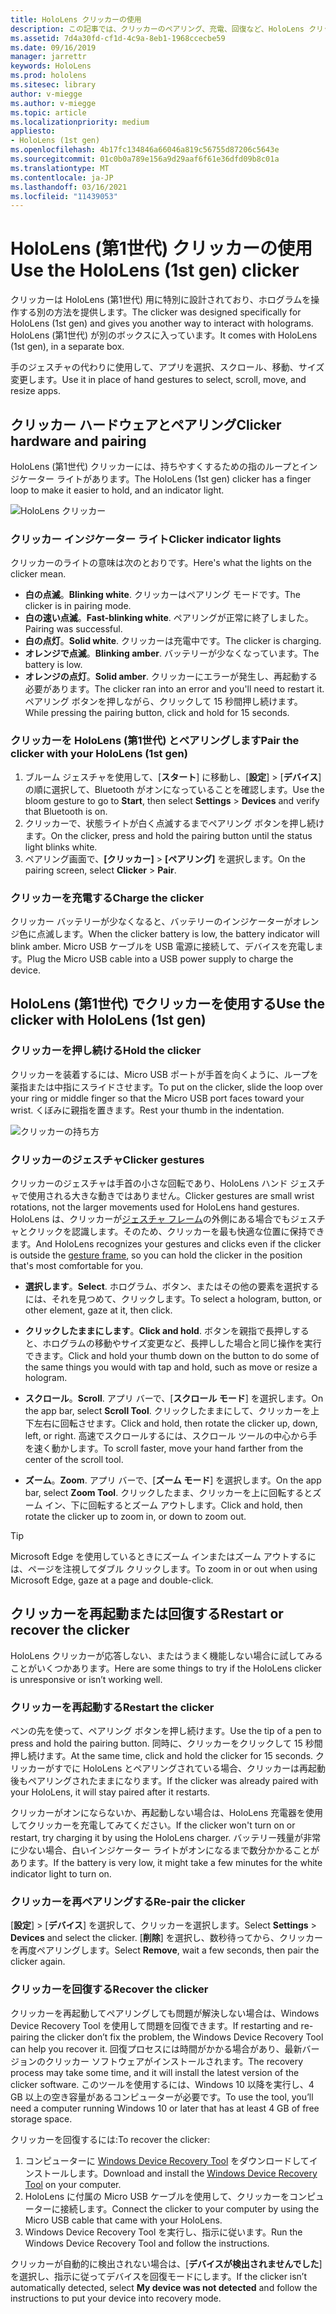```yaml
---
title: HoloLens クリッカーの使用
description: この記事では、クリッカーのペアリング、充電、回復など、HoloLens クリッカーの使用方法について説明します。
ms.assetid: 7d4a30fd-cf1d-4c9a-8eb1-1968ccecbe59
ms.date: 09/16/2019
manager: jarrettr
keywords: HoloLens
ms.prod: hololens
ms.sitesec: library
author: v-miegge
ms.author: v-miegge
ms.topic: article
ms.localizationpriority: medium
appliesto:
- HoloLens (1st gen)
ms.openlocfilehash: 4b17fc134846a66046a819c56755d87206c5643e
ms.sourcegitcommit: 01c0b0a789e156a9d29aaf6f61e36dfd09b8c01a
ms.translationtype: MT
ms.contentlocale: ja-JP
ms.lasthandoff: 03/16/2021
ms.locfileid: "11439053"
---
```

# <a name="use-the-hololens-1st-gen-clicker"></a><span data-ttu-id="e845a-104">HoloLens (第1世代) クリッカーの使用</span><span class="sxs-lookup"><span data-stu-id="e845a-104">Use the HoloLens (1st gen) clicker</span></span>

<span data-ttu-id="e845a-105">クリッカーは HoloLens (第1世代) 用に特別に設計されており、ホログラムを操作する別の方法を提供します。</span><span class="sxs-lookup"><span data-stu-id="e845a-105">The clicker was designed specifically for HoloLens (1st gen) and gives you another way to interact with holograms.</span></span> <span data-ttu-id="e845a-106">HoloLens (第1世代) が別のボックスに入っています。</span><span class="sxs-lookup"><span data-stu-id="e845a-106">It comes with HoloLens (1st gen), in a separate box.</span></span>

<span data-ttu-id="e845a-107">手のジェスチャの代わりに使用して、アプリを選択、スクロール、移動、サイズ変更します。</span><span class="sxs-lookup"><span data-stu-id="e845a-107">Use it in place of hand gestures to select, scroll, move, and resize apps.</span></span>

## <a name="clicker-hardware-and-pairing"></a><span data-ttu-id="e845a-108">クリッカー ハードウェアとペアリング</span><span class="sxs-lookup"><span data-stu-id="e845a-108">Clicker hardware and pairing</span></span>

<span data-ttu-id="e845a-109">HoloLens (第1世代) クリッカーには、持ちやすくするための指のループとインジケーター ライトがあります。</span><span class="sxs-lookup"><span data-stu-id="e845a-109">The HoloLens (1st gen) clicker has a finger loop to make it easier to hold, and an indicator light.</span></span>

![HoloLens クリッカー](images/use-hololens-clicker-1.png)

### <a name="clicker-indicator-lights"></a><span data-ttu-id="e845a-111">クリッカー インジケーター ライト</span><span class="sxs-lookup"><span data-stu-id="e845a-111">Clicker indicator lights</span></span>

<span data-ttu-id="e845a-112">クリッカーのライトの意味は次のとおりです。</span><span class="sxs-lookup"><span data-stu-id="e845a-112">Here's what the lights on the clicker mean.</span></span>

- <span data-ttu-id="e845a-113">**白の点滅**。</span><span class="sxs-lookup"><span data-stu-id="e845a-113">**Blinking white**.</span></span> <span data-ttu-id="e845a-114">クリッカーはペアリング モードです。</span><span class="sxs-lookup"><span data-stu-id="e845a-114">The clicker is in pairing mode.</span></span>
- <span data-ttu-id="e845a-115">**白の速い点滅**。</span><span class="sxs-lookup"><span data-stu-id="e845a-115">**Fast-blinking white**.</span></span> <span data-ttu-id="e845a-116">ペアリングが正常に終了しました。</span><span class="sxs-lookup"><span data-stu-id="e845a-116">Pairing was successful.</span></span>
- <span data-ttu-id="e845a-117">**白の点灯**。</span><span class="sxs-lookup"><span data-stu-id="e845a-117">**Solid white**.</span></span> <span data-ttu-id="e845a-118">クリッカーは充電中です。</span><span class="sxs-lookup"><span data-stu-id="e845a-118">The clicker is charging.</span></span>
- <span data-ttu-id="e845a-119">**オレンジで点滅**。</span><span class="sxs-lookup"><span data-stu-id="e845a-119">**Blinking amber**.</span></span> <span data-ttu-id="e845a-120">バッテリーが少なくなっています。</span><span class="sxs-lookup"><span data-stu-id="e845a-120">The battery is low.</span></span>
- <span data-ttu-id="e845a-121">**オレンジの点灯**。</span><span class="sxs-lookup"><span data-stu-id="e845a-121">**Solid amber**.</span></span> <span data-ttu-id="e845a-122">クリッカーにエラーが発生し、再起動する必要があります。</span><span class="sxs-lookup"><span data-stu-id="e845a-122">The clicker ran into an error and you'll need to restart it.</span></span> <span data-ttu-id="e845a-123">ペアリング ボタンを押しながら、クリックして 15 秒間押し続けます。</span><span class="sxs-lookup"><span data-stu-id="e845a-123">While pressing the pairing button, click and hold for 15 seconds.</span></span>

### <a name="pair-the-clicker-with-your-hololens-1st-gen"></a><span data-ttu-id="e845a-124">クリッカーを HoloLens (第1世代) とペアリングします</span><span class="sxs-lookup"><span data-stu-id="e845a-124">Pair the clicker with your HoloLens (1st gen)</span></span>

1. <span data-ttu-id="e845a-125">ブルーム ジェスチャを使用して、[**スタート**] に移動し、[**設定**] > [**デバイス**] の順に選択して、Bluetooth がオンになっていることを確認します。</span><span class="sxs-lookup"><span data-stu-id="e845a-125">Use the bloom gesture to go to **Start**, then select **Settings** > **Devices** and verify that Bluetooth is on.</span></span>
1. <span data-ttu-id="e845a-126">クリッカーで、状態ライトが白く点滅するまでペアリング ボタンを押し続けます。</span><span class="sxs-lookup"><span data-stu-id="e845a-126">On the clicker, press and hold the pairing button until the status light blinks white.</span></span>
1. <span data-ttu-id="e845a-127">ペアリング画面で、**[クリッカー]** > **[ペアリング]** を選択します。</span><span class="sxs-lookup"><span data-stu-id="e845a-127">On the pairing screen, select **Clicker** > **Pair**.</span></span>

### <a name="charge-the-clicker"></a><span data-ttu-id="e845a-128">クリッカーを充電する</span><span class="sxs-lookup"><span data-stu-id="e845a-128">Charge the clicker</span></span>

<span data-ttu-id="e845a-129">クリッカー バッテリーが少なくなると、バッテリーのインジケーターがオレンジ色に点滅します。</span><span class="sxs-lookup"><span data-stu-id="e845a-129">When the clicker battery is low, the battery indicator will blink amber.</span></span> <span data-ttu-id="e845a-130">Micro USB ケーブルを USB 電源に接続して、デバイスを充電します。</span><span class="sxs-lookup"><span data-stu-id="e845a-130">Plug the Micro USB cable into a USB power supply to charge the device.</span></span>

## <a name="use-the-clicker-with-hololens-1st-gen"></a><span data-ttu-id="e845a-131">HoloLens (第1世代) でクリッカーを使用する</span><span class="sxs-lookup"><span data-stu-id="e845a-131">Use the clicker with HoloLens (1st gen)</span></span>

### <a name="hold-the-clicker"></a><span data-ttu-id="e845a-132">クリッカーを押し続ける</span><span class="sxs-lookup"><span data-stu-id="e845a-132">Hold the clicker</span></span>

<span data-ttu-id="e845a-133">クリッカーを装着するには、Micro USB ポートが手首を向くように、ループを薬指または中指にスライドさせます。</span><span class="sxs-lookup"><span data-stu-id="e845a-133">To put on the clicker, slide the loop over your ring or middle finger so that the Micro USB port faces toward your wrist.</span></span> <span data-ttu-id="e845a-134">くぼみに親指を置きます。</span><span class="sxs-lookup"><span data-stu-id="e845a-134">Rest your thumb in the indentation.</span></span>

![クリッカーの持ち方](images/use-hololens-clicker-2.png)

### <a name="clicker-gestures"></a><span data-ttu-id="e845a-136">クリッカーのジェスチャ</span><span class="sxs-lookup"><span data-stu-id="e845a-136">Clicker gestures</span></span>

<span data-ttu-id="e845a-137">クリッカーのジェスチャは手首の小さな回転であり、HoloLens ハンド ジェスチャで使用される大きな動きではありません。</span><span class="sxs-lookup"><span data-stu-id="e845a-137">Clicker gestures are small wrist rotations, not the larger movements used for HoloLens hand gestures.</span></span> <span data-ttu-id="e845a-138">HoloLens は、クリッカーが[ジェスチャ フレーム](hololens1-basic-usage.md)の外側にある場合でもジェスチャとクリックを認識します。そのため、クリッカーを最も快適な位置に保持できます。</span><span class="sxs-lookup"><span data-stu-id="e845a-138">And HoloLens recognizes your gestures and clicks even if the clicker is outside the [gesture frame](hololens1-basic-usage.md), so you can hold the clicker in the position that's most comfortable for you.</span></span>

- <span data-ttu-id="e845a-139">**選択します**。</span><span class="sxs-lookup"><span data-stu-id="e845a-139">**Select**.</span></span> <span data-ttu-id="e845a-140">ホログラム、ボタン、またはその他の要素を選択するには、それを見つめて、クリックします。</span><span class="sxs-lookup"><span data-stu-id="e845a-140">To select a hologram, button, or other element, gaze at it, then click.</span></span>

- <span data-ttu-id="e845a-141">**クリックしたままにします**。</span><span class="sxs-lookup"><span data-stu-id="e845a-141">**Click and hold**.</span></span> <span data-ttu-id="e845a-142">ボタンを親指で長押しすると、ホログラムの移動やサイズ変更など、長押しした場合と同じ操作を実行できます。</span><span class="sxs-lookup"><span data-stu-id="e845a-142">Click and hold your thumb down on the button to do some of the same things you would with tap and hold, such as move or resize a hologram.</span></span>

- <span data-ttu-id="e845a-143">**スクロール**。</span><span class="sxs-lookup"><span data-stu-id="e845a-143">**Scroll**.</span></span> <span data-ttu-id="e845a-144">アプリ バーで、[**スクロール モード**] を選択します。</span><span class="sxs-lookup"><span data-stu-id="e845a-144">On the app bar, select **Scroll Tool**.</span></span> <span data-ttu-id="e845a-145">クリックしたままにして、クリッカーを上下左右に回転させます。</span><span class="sxs-lookup"><span data-stu-id="e845a-145">Click and hold, then rotate the clicker up, down, left, or right.</span></span> <span data-ttu-id="e845a-146">高速でスクロールするには、スクロール ツールの中心から手を速く動かします。</span><span class="sxs-lookup"><span data-stu-id="e845a-146">To scroll faster, move your hand farther from the center of the scroll tool.</span></span>

- <span data-ttu-id="e845a-147">**ズーム**。</span><span class="sxs-lookup"><span data-stu-id="e845a-147">**Zoom**.</span></span> <span data-ttu-id="e845a-148">アプリ バーで、[**ズーム モード**] を選択します。</span><span class="sxs-lookup"><span data-stu-id="e845a-148">On the app bar, select **Zoom Tool**.</span></span> <span data-ttu-id="e845a-149">クリックしたまま、クリッカーを上に回転するとズーム イン、下に回転するとズーム アウトします。</span><span class="sxs-lookup"><span data-stu-id="e845a-149">Click and hold, then rotate the clicker up to zoom in, or down to zoom out.</span></span>

> [!TIP]
> <span data-ttu-id="e845a-150">Microsoft Edge を使用しているときにズーム インまたはズーム アウトするには、ページを注視してダブル クリックします。</span><span class="sxs-lookup"><span data-stu-id="e845a-150">To zoom in or out when using Microsoft Edge, gaze at a page and double-click.</span></span>

## <a name="restart-or-recover-the-clicker"></a><span data-ttu-id="e845a-151">クリッカーを再起動または回復する</span><span class="sxs-lookup"><span data-stu-id="e845a-151">Restart or recover the clicker</span></span>

<span data-ttu-id="e845a-152">HoloLens クリッカーが応答しない、またはうまく機能しない場合に試してみることがいくつかあります。</span><span class="sxs-lookup"><span data-stu-id="e845a-152">Here are some things to try if the HoloLens clicker is unresponsive or isn’t working well.</span></span>

### <a name="restart-the-clicker"></a><span data-ttu-id="e845a-153">クリッカーを再起動する</span><span class="sxs-lookup"><span data-stu-id="e845a-153">Restart the clicker</span></span>

<span data-ttu-id="e845a-154">ペンの先を使って、ペアリング ボタンを押し続けます。</span><span class="sxs-lookup"><span data-stu-id="e845a-154">Use the tip of a pen to press and hold the pairing button.</span></span> <span data-ttu-id="e845a-155">同時に、クリッカーをクリックして 15 秒間押し続けます。</span><span class="sxs-lookup"><span data-stu-id="e845a-155">At the same time, click and hold the clicker for 15 seconds.</span></span> <span data-ttu-id="e845a-156">クリッカーがすでに HoloLens とペアリングされている場合、クリッカーは再起動後もペアリングされたままになります。</span><span class="sxs-lookup"><span data-stu-id="e845a-156">If the clicker was already paired with your HoloLens, it will stay paired after it restarts.</span></span>

<span data-ttu-id="e845a-157">クリッカーがオンにならないか、再起動しない場合は、HoloLens 充電器を使用してクリッカーを充電してみてください。</span><span class="sxs-lookup"><span data-stu-id="e845a-157">If the clicker won't turn on or restart, try charging it by using the HoloLens charger.</span></span> <span data-ttu-id="e845a-158">バッテリー残量が非常に少ない場合、白いインジケーター ライトがオンになるまで数分かかることがあります。</span><span class="sxs-lookup"><span data-stu-id="e845a-158">If the battery is very low, it might take a few minutes for the white indicator light to turn on.</span></span>

### <a name="re-pair-the-clicker"></a><span data-ttu-id="e845a-159">クリッカーを再ペアリングする</span><span class="sxs-lookup"><span data-stu-id="e845a-159">Re-pair the clicker</span></span>

<span data-ttu-id="e845a-160">[**設定**] > [**デバイス**] を選択して、クリッカーを選択します。</span><span class="sxs-lookup"><span data-stu-id="e845a-160">Select **Settings** > **Devices** and select the clicker.</span></span> <span data-ttu-id="e845a-161">[**削除**] を選択し、数秒待ってから、クリッカーを再度ペアリングします。</span><span class="sxs-lookup"><span data-stu-id="e845a-161">Select **Remove**, wait a few seconds, then pair the clicker again.</span></span>

### <a name="recover-the-clicker"></a><span data-ttu-id="e845a-162">クリッカーを回復する</span><span class="sxs-lookup"><span data-stu-id="e845a-162">Recover the clicker</span></span>

<span data-ttu-id="e845a-163">クリッカーを再起動してペアリングしても問題が解決しない場合は、Windows Device Recovery Tool を使用して問題を回復できます。</span><span class="sxs-lookup"><span data-stu-id="e845a-163">If restarting and re-pairing the clicker don’t fix the problem, the Windows Device Recovery Tool can help you recover it.</span></span> <span data-ttu-id="e845a-164">回復プロセスには時間がかかる場合があり、最新バージョンのクリッカー ソフトウェアがインストールされます。</span><span class="sxs-lookup"><span data-stu-id="e845a-164">The recovery process may take some time, and it will install the latest version of the clicker software.</span></span> <span data-ttu-id="e845a-165">このツールを使用するには、Windows 10 以降を実行し、4 GB 以上の空き容量があるコンピューターが必要です。</span><span class="sxs-lookup"><span data-stu-id="e845a-165">To use the tool, you’ll need a computer running Windows 10 or later that has at least 4 GB of free storage space.</span></span>

<span data-ttu-id="e845a-166">クリッカーを回復するには:</span><span class="sxs-lookup"><span data-stu-id="e845a-166">To recover the clicker:</span></span>

1. <span data-ttu-id="e845a-167">コンピューターに [Windows Device Recovery Tool](https://dev.azure.com/ContentIdea/ContentIdea/_queries/query/8a004dbe-73f8-4a32-94bc-368fc2f2a895/) をダウンロードしてインストールします。</span><span class="sxs-lookup"><span data-stu-id="e845a-167">Download and install the [Windows Device Recovery Tool](https://dev.azure.com/ContentIdea/ContentIdea/_queries/query/8a004dbe-73f8-4a32-94bc-368fc2f2a895/) on your computer.</span></span>
1. <span data-ttu-id="e845a-168">HoloLens に付属の Micro USB ケーブルを使用して、クリッカーをコンピューターに接続します。</span><span class="sxs-lookup"><span data-stu-id="e845a-168">Connect the clicker to your computer by using the Micro USB cable that came with your HoloLens.</span></span>
1. <span data-ttu-id="e845a-169">Windows Device Recovery Tool を実行し、指示に従います。</span><span class="sxs-lookup"><span data-stu-id="e845a-169">Run the Windows Device Recovery Tool and follow the instructions.</span></span>

<span data-ttu-id="e845a-170">クリッカーが自動的に検出されない場合は、[**デバイスが検出されませんでした**] を選択し、指示に従ってデバイスを回復モードにします。</span><span class="sxs-lookup"><span data-stu-id="e845a-170">If the clicker isn’t automatically detected, select **My device was not detected** and follow the instructions to put your device into recovery mode.</span></span>
